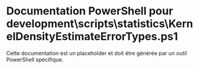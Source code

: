 # Documentation PowerShell pour development\scripts\statistics\KernelDensityEstimateErrorTypes.ps1

Cette documentation est un placeholder et doit être générée par un outil PowerShell spécifique.
